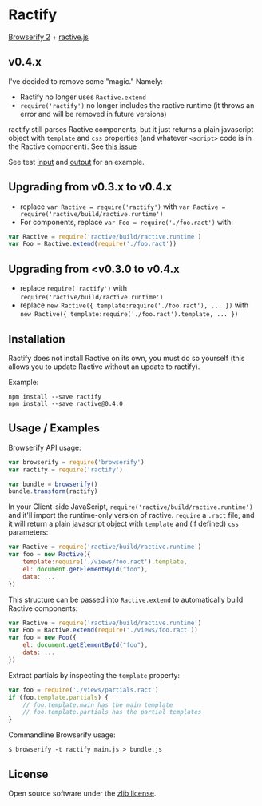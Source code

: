 Ractify
=================

[Browserify 2](https://github.com/substack/node-browserify) + [ractive.js](http://www.ractivejs.org/)

v0.4.x
------

I've decided to remove some "magic." Namely:

* Ractify no longer uses `Ractive.extend`
* `require('ractify')` no longer includes the ractive runtime (it throws an error and will be removed in future versions)

ractify still parses Ractive components, but it just returns a plain javascript object with `template` and `css`
properties (and whatever `<script>` code is in the Ractive component). See [this issue](https://github.com/RactiveJS/Ractive/issues/366#issuecomment-36162827)

See test [input](test/Clock-component.ract) and [output](test/Clock-component.ract-output) for an example.

Upgrading from v0.3.x to v0.4.x
-------------------------------

* replace `var Ractive = require('ractify')` with `var Ractive = require('ractive/build/ractive.runtime')`
* For components, replace `var Foo = require('./foo.ract')` with:

```js
var Ractive = require('ractive/build/ractive.runtime')
var Foo = Ractive.extend(require('./foo.ract'))
```

Upgrading from <v0.3.0 to v0.4.x
--------------------------------

* replace `require('ractify')` with `require('ractive/build/ractive.runtime')`
* replace `new Ractive({ template:require('./foo.ract'), ... })` with `new Ractive({ template:require('./foo.ract').template, ... })`

Installation
------------

Ractify does not install Ractive on its own, you must do so yourself (this allows you to update Ractive without an
update to ractify).

Example:

```
npm install --save ractify
npm install --save ractive@0.4.0
```

Usage / Examples
----------------

Browserify API usage:

```js
var browserify = require('browserify')
var ractify = require('ractify')

var bundle = browserify()
bundle.transform(ractify)
```

In your Client-side JavaScript, `require('ractive/build/ractive.runtime')` and it'll import the runtime-only version of
ractive. `require` a `.ract` file, and it will return a plain javascript object with `template` and (if defined) `css`
parameters:

```js
var Ractive = require('ractive/build/ractive.runtime')
var foo = new Ractive({
    template:require('./views/foo.ract').template,
    el: document.getElementById("foo"),
    data: ...
})
```

This structure can be passed into `Ractive.extend` to automatically build Ractive components:

```js
var Ractive = require('ractive/build/ractive.runtime')
var Foo = Ractive.extend(require('./views/foo.ract'))
var foo = new Foo({
    el: document.getElementById("foo"),
    data: ...
})
```

Extract partials by inspecting the `template` property:

```js
var foo = require('./views/partials.ract')
if (foo.template.partials) {
    // foo.template.main has the main template
    // foo.template.partials has the partial templates
}
```

Commandline Browserify usage:
```
$ browserify -t ractify main.js > bundle.js
```


License
-------
Open source software under the [zlib license](LICENSE).